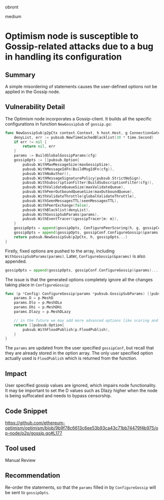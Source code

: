 obront

medium

# Optimism node is susceptible to Gossip-related attacks due to a bug in handling its configuration

## Summary

A simple misordering of statements causes the user-defined options not be applied in the Gossip node.

## Vulnerability Detail

The Optimism node incorporates a Gossip-client. It builds all the specific configurations in function `NewGossipSub` of `gossip.go`:

```go
func NewGossipSub(p2pCtx context.Context, h host.Host, g ConnectionGater, cfg *rollup.Config, gossipConf GossipSetupConfigurables, m GossipMetricer, log log.Logger) (*pubsub.PubSub, error) {
	denyList, err := pubsub.NewTimeCachedBlacklist(30 * time.Second)
	if err != nil {
		return nil, err
	}
	params := BuildGlobalGossipParams(cfg)
	gossipOpts := []pubsub.Option{
		pubsub.WithMaxMessageSize(maxGossipSize),
		pubsub.WithMessageIdFn(BuildMsgIdFn(cfg)),
		pubsub.WithNoAuthor(),
		pubsub.WithMessageSignaturePolicy(pubsub.StrictNoSign),
		pubsub.WithSubscriptionFilter(BuildSubscriptionFilter(cfg)),
		pubsub.WithValidateQueueSize(maxValidateQueue),
		pubsub.WithPeerOutboundQueueSize(maxOutboundQueue),
		pubsub.WithValidateThrottle(globalValidateThrottle),
		pubsub.WithSeenMessagesTTL(seenMessagesTTL),
		pubsub.WithPeerExchange(false),
		pubsub.WithBlacklist(denyList),
		pubsub.WithGossipSubParams(params),
		pubsub.WithEventTracer(&gossipTracer{m: m}),
	}
	gossipOpts = append(gossipOpts, ConfigurePeerScoring(h, g, gossipConf, m, log)...)
	gossipOpts = append(gossipOpts, gossipConf.ConfigureGossip(&params)...)
	return pubsub.NewGossipSub(p2pCtx, h, gossipOpts...)
}
```

Firstly, fixed options are pushed to the array, including `WithGossipSubParams(params)`. Later, `ConfigureGossip(&params)` is also appended.
```go
gossipOpts = append(gossipOpts, gossipConf.ConfigureGossip(&params)...)
```

The issue is that the generated options completely ignore all the changes taking place in `ConfigureGossip`:

```go
func (p *Config) ConfigureGossip(params *pubsub.GossipSubParams) []pubsub.Option {
	params.D = p.MeshD
	params.Dlo = p.MeshDLo
	params.Dhi = p.MeshDHi
	params.Dlazy = p.MeshDLazy

	// in the future we may add more advanced options like scoring and PX / direct-mesh / episub
	return []pubsub.Option{
		pubsub.WithFloodPublish(p.FloodPublish),
	}
}
```

The `params` are updated  from the user specified `gossipConf`, but recall that they are already stored in the option array. The only user specified option actually used is `FloodPublish` which is returned from the function.

## Impact

User specified gossip values are ignored, which impairs node functionality. It may be important to set the D values such as Dlazy higher when the node is being suffocated and needs to bypass censorship.

## Code Snippet

https://github.com/ethereum-optimism/optimism/blob/9b9f78c6613c6ee53b93ca43c71bb74479f4b975/op-node/p2p/gossip.go#L177

## Tool used

Manual Review

## Recommendation

Re-order the statements, so that the `params` filled in by `ConfigureGossip` will be sent to `gossipOpts`.
